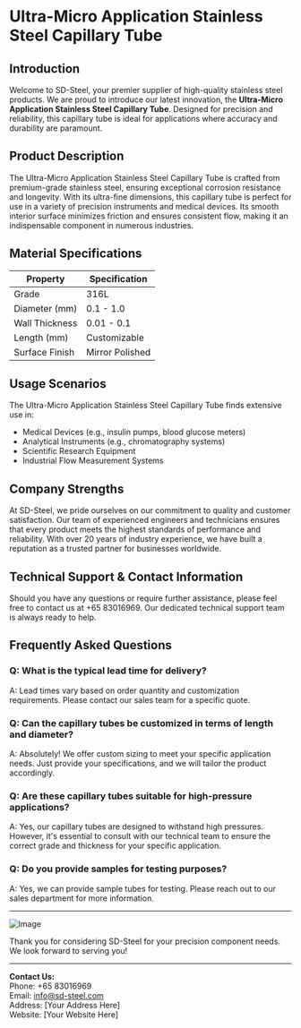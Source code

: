 # Ultra-Micro Application Stainless Steel Capillary Tube

## Introduction

Welcome to SD-Steel, your premier supplier of high-quality stainless steel products. We are proud to introduce our latest innovation, the **Ultra-Micro Application Stainless Steel Capillary Tube**. Designed for precision and reliability, this capillary tube is ideal for applications where accuracy and durability are paramount.

## Product Description

The Ultra-Micro Application Stainless Steel Capillary Tube is crafted from premium-grade stainless steel, ensuring exceptional corrosion resistance and longevity. With its ultra-fine dimensions, this capillary tube is perfect for use in a variety of precision instruments and medical devices. Its smooth interior surface minimizes friction and ensures consistent flow, making it an indispensable component in numerous industries.

## Material Specifications

| Property         | Specification       |
|------------------|---------------------|
| Grade            | 316L                |
| Diameter (mm)    | 0.1 - 1.0           |
| Wall Thickness   | 0.01 - 0.1          |
| Length (mm)      | Customizable        |
| Surface Finish   | Mirror Polished     |

## Usage Scenarios

The Ultra-Micro Application Stainless Steel Capillary Tube finds extensive use in:

- Medical Devices (e.g., insulin pumps, blood glucose meters)
- Analytical Instruments (e.g., chromatography systems)
- Scientific Research Equipment
- Industrial Flow Measurement Systems

## Company Strengths

At SD-Steel, we pride ourselves on our commitment to quality and customer satisfaction. Our team of experienced engineers and technicians ensures that every product meets the highest standards of performance and reliability. With over 20 years of industry experience, we have built a reputation as a trusted partner for businesses worldwide.

## Technical Support & Contact Information

Should you have any questions or require further assistance, please feel free to contact us at +65 83016969. Our dedicated technical support team is always ready to help.

## Frequently Asked Questions

### Q: What is the typical lead time for delivery?
A: Lead times vary based on order quantity and customization requirements. Please contact our sales team for a specific quote.

### Q: Can the capillary tubes be customized in terms of length and diameter?
A: Absolutely! We offer custom sizing to meet your specific application needs. Just provide your specifications, and we will tailor the product accordingly.

### Q: Are these capillary tubes suitable for high-pressure applications?
A: Yes, our capillary tubes are designed to withstand high pressures. However, it's essential to consult with our technical team to ensure the correct grade and thickness for your specific application.

### Q: Do you provide samples for testing purposes?
A: Yes, we can provide sample tubes for testing. Please reach out to our sales department for more information.

---

![Image](https://github.com/user-attachments/assets/2567258e-e124-4816-932d-1809bd27ef0b)

Thank you for considering SD-Steel for your precision component needs. We look forward to serving you!

---

**Contact Us:**  
Phone: +65 83016969  
Email: info@sd-steel.com  
Address: [Your Address Here]  
Website: [Your Website Here]